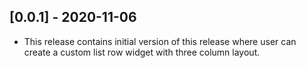## [0.0.1] - 2020-11-06

* This release contains initial version of this release where user can create a custom list row widget
with three column layout.
